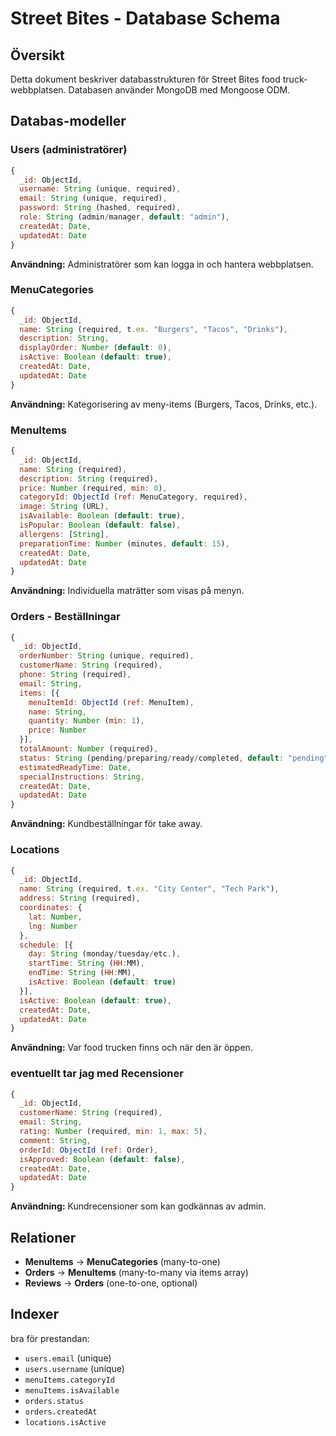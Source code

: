 # Street Bites - Database Schema

## Översikt

Detta dokument beskriver databasstrukturen för Street Bites food truck-webbplatsen. Databasen använder MongoDB med Mongoose ODM.

## Databas-modeller

### Users (administratörer)

```javascript
{
  _id: ObjectId,
  username: String (unique, required),
  email: String (unique, required),
  password: String (hashed, required),
  role: String (admin/manager, default: "admin"),
  createdAt: Date,
  updatedAt: Date
}
```

**Användning:** Administratörer som kan logga in och hantera webbplatsen.

### MenuCategories

```javascript
{
  _id: ObjectId,
  name: String (required, t.ex. "Burgers", "Tacos", "Drinks"),
  description: String,
  displayOrder: Number (default: 0),
  isActive: Boolean (default: true),
  createdAt: Date,
  updatedAt: Date
}
```

**Användning:** Kategorisering av meny-items (Burgers, Tacos, Drinks, etc.).

### MenuItems

```javascript
{
  _id: ObjectId,
  name: String (required),
  description: String (required),
  price: Number (required, min: 0),
  categoryId: ObjectId (ref: MenuCategory, required),
  image: String (URL),
  isAvailable: Boolean (default: true),
  isPopular: Boolean (default: false),
  allergens: [String],
  preparationTime: Number (minutes, default: 15),
  createdAt: Date,
  updatedAt: Date
}
```

**Användning:** Individuella maträtter som visas på menyn.

### Orders - Beställningar

```javascript
{
  _id: ObjectId,
  orderNumber: String (unique, required),
  customerName: String (required),
  phone: String (required),
  email: String,
  items: [{
    menuItemId: ObjectId (ref: MenuItem),
    name: String,
    quantity: Number (min: 1),
    price: Number
  }],
  totalAmount: Number (required),
  status: String (pending/preparing/ready/completed, default: "pending"),
  estimatedReadyTime: Date,
  specialInstructions: String,
  createdAt: Date,
  updatedAt: Date
}
```

**Användning:** Kundbeställningar för take away.

### Locations

```javascript
{
  _id: ObjectId,
  name: String (required, t.ex. "City Center", "Tech Park"),
  address: String (required),
  coordinates: {
    lat: Number,
    lng: Number
  },
  schedule: [{
    day: String (monday/tuesday/etc.),
    startTime: String (HH:MM),
    endTime: String (HH:MM),
    isActive: Boolean (default: true)
  }],
  isActive: Boolean (default: true),
  createdAt: Date,
  updatedAt: Date
}
```

**Användning:** Var food trucken finns och när den är öppen.

### eventuellt tar jag med Recensioner

```javascript
{
  _id: ObjectId,
  customerName: String (required),
  email: String,
  rating: Number (required, min: 1, max: 5),
  comment: String,
  orderId: ObjectId (ref: Order),
  isApproved: Boolean (default: false),
  createdAt: Date,
  updatedAt: Date
}
```

**Användning:** Kundrecensioner som kan godkännas av admin.

## Relationer

- **MenuItems** → **MenuCategories** (many-to-one)
- **Orders** → **MenuItems** (many-to-many via items array)
- **Reviews** → **Orders** (one-to-one, optional)

## Indexer

bra för prestandan:

- `users.email` (unique)
- `users.username` (unique)
- `menuItems.categoryId`
- `menuItems.isAvailable`
- `orders.status`
- `orders.createdAt`
- `locations.isActive`
